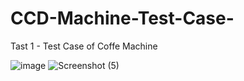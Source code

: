 # CCD-Machine-Test-Case-  

Tast 1 - Test Case of Coffe Machine

![image](https://github.com/user-attachments/assets/41d69ea5-dede-4c38-9b36-fcddf0baa09a)
![Screenshot (5)](https://github.com/user-attachments/assets/e5d0613d-90ee-45db-9af4-7caac05dc5bb)
